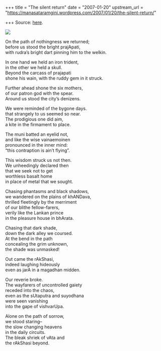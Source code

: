 +++
title = "The silent return"
date = "2007-01-20"
upstream_url = "https://manasataramgini.wordpress.com/2007/01/20/the-silent-return/"

+++
Source: [here](https://manasataramgini.wordpress.com/2007/01/20/the-silent-return/).



[![](https://i2.wp.com/bp2.blogger.com/_ZhvcTTaaD_4/RbHLud_ytqI/AAAAAAAAABM/jCa_Fk2oo5Y/s320/teichmuller_crown.png)](http://bp2.blogger.com/_ZhvcTTaaD_4/RbHLud_ytqI/AAAAAAAAABM/jCa_Fk2oo5Y/s1600-h/teichmuller_crown.png)

On the path of nothingness we returned;  
before us stood the bright prajApati,  
with rudra’s bright dart pinning him to the welkin.

In one hand we held an iron trident,  
in the other we held a skull.  
Beyond the carcass of prajapati  
shone his wain, with the ruddy gem in it struck.

Further ahead shone the six mothers,  
of our patron god with the spear.  
Around us stood the city’s denizens.

We were reminded of the bygone days.  
that strangely to us seemed so near.  
The prodigious one did aim,  
a kite in the firmament to place.

The muni batted an eyelid not,  
and like the wise vainaemoinen  
pronounced in the inner mind:  
“this contraption is ain’t flying”.

This wisdom struck us not then.  
We unheedingly declared then  
that we seek not to get  
worthless basalt home  
in place of metal that we sought.

Chasing phantasms and black shadows,  
we wandered on the plains of khANDava,  
thrilled fleetingly by the merriment  
of our blithe fellow-farers,  
verily like the Lankan prince  
in the pleasure house in bhArata.

Chasing that dark shade,  
down the dark alley we coursed.  
At the bend in the path  
concealing the grim unknown,  
the shade was unmasked!

Out came the rAkShasi,  
indeed laughing hideously  
even as jarA in a magadhan midden.

Our reverie broke.  
The wayfarers of uncontrolled gaiety  
receded into the chaos,  
even as the sUtaputra and suyodhana  
were seen vanishing  
into the gape of vishvarUpa.

Alone on the path of sorrow,  
we stood staring–  
the slow changing heavens  
in the daily circuits.  
The bleak shriek of vAta and  
the rAkShasi beyond.


